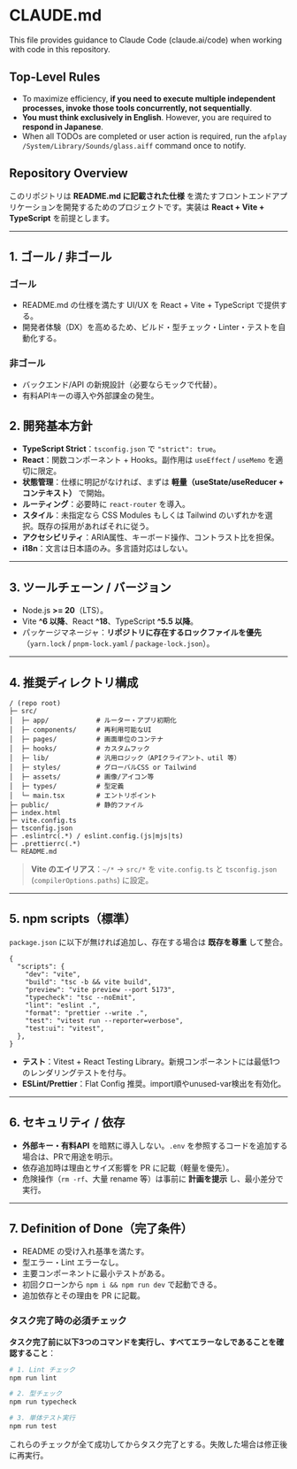 # CLAUDE.md

This file provides guidance to Claude Code (claude.ai/code) when working with code in this repository.

## Top-Level Rules

- To maximize efficiency, **if you need to execute multiple independent processes, invoke those tools concurrently, not sequentially**.
- **You must think exclusively in English**. However, you are required to **respond in Japanese**.
- When all TODOs are completed or user action is required, run the `afplay /System/Library/Sounds/glass.aiff` command once to notify.

## Repository Overview

このリポジトリは **README.md に記載された仕様** を満たすフロントエンドアプリケーションを開発するためのプロジェクトです。実装は **React + Vite + TypeScript** を前提とします。

---

## 1. ゴール / 非ゴール

### ゴール

- README.md の仕様を満たす UI/UX を React + Vite + TypeScript で提供する。
- 開発者体験（DX）を高めるため、ビルド・型チェック・Linter・テストを自動化する。

### 非ゴール

- バックエンド/API の新規設計（必要ならモックで代替）。
- 有料APIキーの導入や外部課金の発生。

## 2. 開発基本方針

- **TypeScript Strict**：`tsconfig.json` で `"strict": true`。
- **React**：関数コンポーネント + Hooks。副作用は `useEffect` / `useMemo` を適切に限定。
- **状態管理**：仕様に明記がなければ、まずは **軽量（useState/useReducer + コンテキスト）** で開始。
- **ルーティング**：必要時に `react-router` を導入。
- **スタイル**：未指定なら CSS Modules もしくは Tailwind のいずれかを選択。既存の採用があればそれに従う。
- **アクセシビリティ**：ARIA属性、キーボード操作、コントラスト比を担保。
- **i18n**：文言は日本語のみ。多言語対応はしない。

---

## 3. ツールチェーン / バージョン

- Node.js **>= 20**（LTS）。
- Vite **^6 以降**、React **^18**、TypeScript **^5.5 以降**。
- パッケージマネージャ：**リポジトリに存在するロックファイルを優先**（`yarn.lock` / `pnpm-lock.yaml` / `package-lock.json`）。

---

## 4. 推奨ディレクトリ構成

```
/ (repo root)
├─ src/
│  ├─ app/            # ルーター・アプリ初期化
│  ├─ components/     # 再利用可能なUI
│  ├─ pages/          # 画面単位のコンテナ
│  ├─ hooks/          # カスタムフック
│  ├─ lib/            # 汎用ロジック（APIクライアント、util 等）
│  ├─ styles/         # グローバルCSS or Tailwind
│  ├─ assets/         # 画像/アイコン等
│  ├─ types/          # 型定義
│  └─ main.tsx        # エントリポイント
├─ public/            # 静的ファイル
├─ index.html
├─ vite.config.ts
├─ tsconfig.json
├─ .eslintrc(.*) / eslint.config.(js|mjs|ts)
├─ .prettierrc(.*)
└─ README.md
```

> **Vite のエイリアス**：`~/*` → `src/*` を `vite.config.ts` と `tsconfig.json` (`compilerOptions.paths`) に設定。

---

## 5. npm scripts（標準）

`package.json` に以下が無ければ追加し、存在する場合は **既存を尊重** して整合。

```jsonc
{
  "scripts": {
    "dev": "vite",
    "build": "tsc -b && vite build",
    "preview": "vite preview --port 5173",
    "typecheck": "tsc --noEmit",
    "lint": "eslint .",
    "format": "prettier --write .",
    "test": "vitest run --reporter=verbose",
    "test:ui": "vitest",
  },
}
```

- **テスト**：Vitest + React Testing Library。新規コンポーネントには最低1つのレンダリングテストを付与。
- **ESLint/Prettier**：Flat Config 推奨。import順やunused-var検出を有効化。

---

## 6. セキュリティ / 依存

- **外部キー・有料API** を暗黙に導入しない。`.env` を参照するコードを追加する場合は、PRで用途を明示。
- 依存追加時は理由とサイズ影響を PR に記載（軽量を優先）。
- 危険操作（`rm -rf`、大量 rename 等）は事前に **計画を提示** し、最小差分で実行。

---

## 7. Definition of Done（完了条件）

- README の受け入れ基準を満たす。
- 型エラー・Lint エラーなし。
- 主要コンポーネントに最小テストがある。
- 初回クローンから `npm i && npm run dev` で起動できる。
- 追加依存とその理由を PR に記載。

### タスク完了時の必須チェック

**タスク完了前に以下3つのコマンドを実行し、すべてエラーなしであることを確認すること**：

```bash
# 1. Lint チェック
npm run lint

# 2. 型チェック
npm run typecheck

# 3. 単体テスト実行
npm run test
```

これらのチェックが全て成功してからタスク完了とする。失敗した場合は修正後に再実行。
